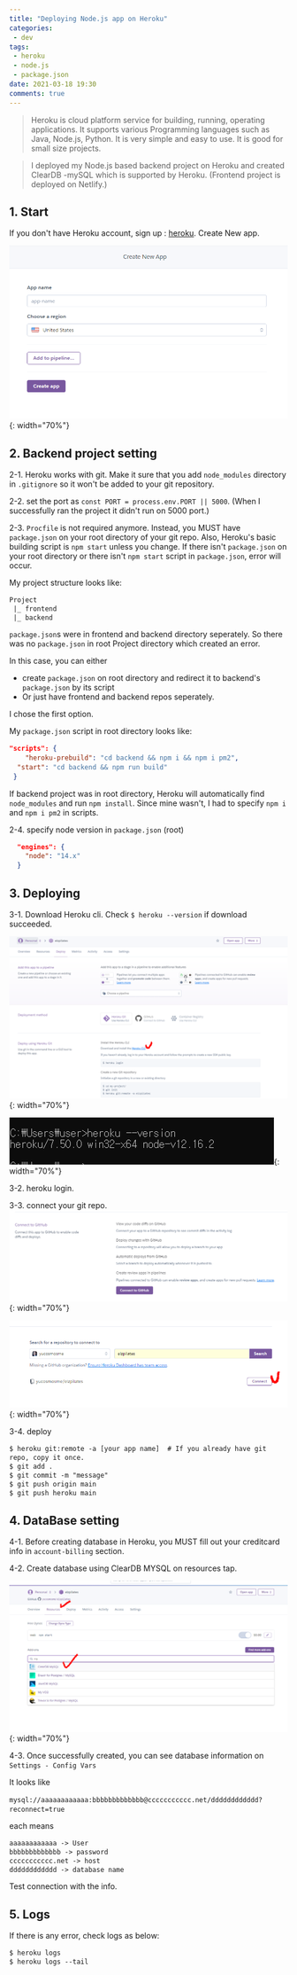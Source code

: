 ```yaml
---
title: "Deploying Node.js app on Heroku"
categories:
 - dev
tags:
 - heroku
 - node.js
 - package.json
date: 2021-03-18 19:30
comments: true 
---
```


> Heroku is cloud platform service for building, running, operating applications. It supports various Programming languages such as Java, Node.js, Python. It is very simple and easy to use. It is good for small size projects. 

> I deployed my Node.js based backend project on Heroku and created ClearDB -mySQL which is supported by Heroku. (Frontend project is deployed on Netlify.)


## 1. Start

If you don't have Heroku account, sign up : [heroku](https://www.heroku.com/home).
Create New app.

![Image](/assets/images/posts/20210316_144502.png){: width="70%"}


## 2. Backend project setting

2-1. Heroku works with git. Make it sure that you add `node_modules` directory in `.gitignore` so it won't be added to your git repository.

2-2. set the port as `const PORT = process.env.PORT || 5000`. (When I successfully ran the project it didn't run on 5000 port.) 

2-3. `Procfile` is not required anymore. Instead, you MUST have `package.json` on your root directory of your git repo. Also, Heroku's basic building script is `npm start` unless you change. If there isn't `package.json` on your root directory or there isn't `npm start` script in `package.json`, error will occur.

My project structure looks like:

```
Project
 |_ frontend
 |_ backend
```

`package.json`s were in frontend and backend directory seperately. So there was no `package.json` in root Project directory which created an error. 

In this case, you can either 

- create `package.json` on root directory and redirect it to backend's `package.json` by its script 
- Or just have frontend and backend repos seperately. 
 
I chose the first option.

My `package.json` script in root directory looks like: 

```json
"scripts": {
	"heroku-prebuild": "cd backend && npm i && npm i pm2",
  "start": "cd backend && npm run build"
 }
```
If backend project was in root directory, Heroku will automatically find `node_modules` and run `npm install`.
Since mine wasn't, I had to specify `npm i` and `npm i pm2` in scripts.

2-4. specify node version in `package.json` (root)

```json
  "engines": {
    "node": "14.x"
  }
```

## 3. Deploying

3-1. Download Heroku cli. Check `$ heroku --version` if download succeeded.

![Image](/assets/images/posts/20210316_145115.png){: width="70%"}

![Image](/assets/images/posts/20210316_145628.png){: width="70%"}

3-2. heroku login.

3-3. connect your git repo.
![Image](/assets/images/posts/20210316_151117.png){: width="70%"}

![Image](/assets/images/posts/20210316_151220.png){: width="70%"}

3-4. deploy

```
$ heroku git:remote -a [your app name]  # If you already have git repo, copy it once.
$ git add .
$ git commit -m "message"
$ git push origin main 
$ git push heroku main 
```
## 4. DataBase setting

4-1. Before creating database in Heroku, you MUST fill out your creditcard info in `account-billing` section.

4-2. Create database using ClearDB MYSQL on resources tap.

![Image](/assets/images/posts/20210316_172440.png){: width="70%"}

4-3. Once successfully created, you can see database information on `Settings - Config Vars`

It looks like 

`mysql://aaaaaaaaaaaa:bbbbbbbbbbbbb@ccccccccccc.net/dddddddddddd?reconnect=true`

each means

```
aaaaaaaaaaaa -> User
bbbbbbbbbbbbb -> password
ccccccccccc.net -> host
dddddddddddd -> database name
```

Test connection with the info.

## 5. Logs

If there is any error, check logs as below:

```
$ heroku logs
$ heroku logs --tail
```